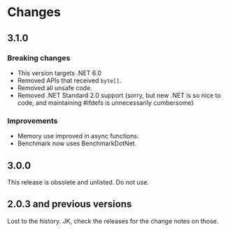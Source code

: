 # Changes

## 3.1.0

### Breaking changes
- This version targets .NET 6.0
- Removed APIs that received `byte[]`.
- Removed all unsafe code.
- Removed .NET Standard 2.0 support (sorry, but new .NET is so nice to code, and maintaining #ifdefs is unnecessarily cumbersome)

### Improvements
- Memory use improved in async functions.
- Benchmark now uses BenchmarkDotNet.

## 3.0.0
This release is obsolete and unlisted. Do not use.

## 2.0.3 and previous versions
Lost to the history. JK, check the releases for the change notes on those.